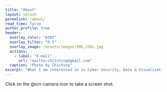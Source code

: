 ```yaml
---
title: "About"
layout: splash
permalink: /about/
read_time: false
author_profile: true
header:
  overlay_color: "#303"
  overlay_filter: "0.5"
  overlay_image: /assets/images/IMG_2341.jpg
  actions:
    - label: "E-mail"
      url: "mailto:chi2ching@gmail.com"
  caption: "Photo by Chiching"
excerpt: "What I am interested in is Cyber Security, Data & Visualization, and English. Actually, I'm not an expert in any kind of field. To tell the truth, this blog pages has been just made for me who forget easily what I had found out. If someone can get some useful information from here, it would be glad to me. Please have a wonderful day and take care."
---
```

Click on the @icn-camera icon to take a screen shot.